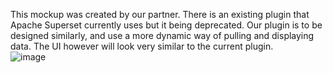 This mockup was created by our partner. There is an existing plugin that Apache Superset currently uses but it being deprecated. Our plugin is to be designed similarly, and use a more dynamic way of pulling and displaying data. The UI however will look very similar to the current plugin.  
![image](https://github.com/csc301-2023-fall/project-11-unicef-t/assets/72054183/fbbd0889-cde1-44ac-a163-e7670ffc7e2f)

